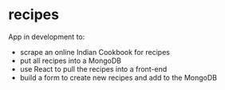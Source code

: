 # recipes
App in development to:
- scrape an online Indian Cookbook for recipes
- put all recipes into a MongoDB
- use React to pull the recipes into a front-end
- build a form to create new recipes and add to the MongoDB
